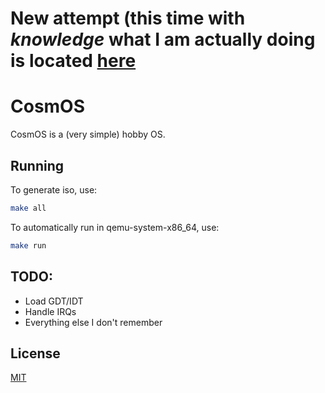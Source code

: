 # New attempt (this time with *knowledge* what I am actually doing is located [here](https://github.com/Gitmanik/GitOS) 


# CosmOS

CosmOS is a (very simple) hobby OS.

## Running

To generate iso, use:

```bash
make all
```

To automatically run in qemu-system-x86_64, use:

```bash
make run
```

## TODO:
- Load GDT/IDT
- Handle IRQs
- Everything else I don't remember

## License
[MIT](https://choosealicense.com/licenses/mit/)
